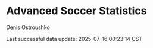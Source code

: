 # Advanced Soccer Statistics
Denis Ostroushko

<!-- gfm -->

Last successful data update: 2025-07-16 00:23:14 CST
